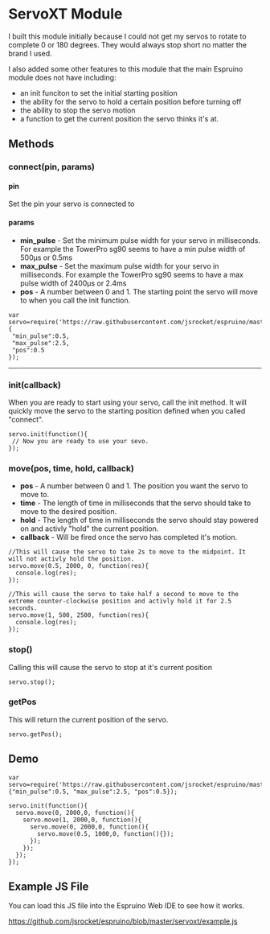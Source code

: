 ServoXT Module
===========

I built this module initially because I could not get my servos to rotate to complete 0 or 180 degrees. They would always stop short no matter the brand I used. 

I also added some other features to this module that the main Espruino module does not have including:

 - an init funciton to set the initial starting position
 - the ability for the servo to hold a certain position before turning off
 - the ability to stop the servo motion
 - a function to get the current position the servo thinks it's at.

Methods
--------------
### connect(pin, params)

#### pin
Set the pin your servo is connected to

#### params

 - **min_pulse** - Set the minimum pulse width for your servo in milliseconds. For example the TowerPro sg90 seems to have a min pulse width of 500µs or 0.5ms
 - **max_pulse** - Set the maximum pulse width for your servo in milliseconds. For example the TowerPro sg90 seems to have a max pulse width of 2400µs or 2.4ms
 - **pos** - A number between 0 and 1. The starting point the servo will move to when you call the init function.
 
```
var servo=require('https://raw.githubusercontent.com/jsrocket/espruino/master/servoxt/servoxt.min.js').connect(A0,{
 "min_pulse":0.5, 
 "max_pulse":2.5, 
 "pos":0.5
});
```
 
---------------------------------------

### init(callback)

When you are ready to start using your servo, call the init method. It will quickly move the servo to the starting position defined when you called "connect".

```
servo.init(function(){
 // Now you are ready to use your sevo.
});
```

### move(pos, time, hold, callback)

 - **pos** - A number between 0 and 1. The position you want the servo to move to.
 - **time** - The length of time in milliseconds that the servo should take to move to the desired position.
 - **hold** - The length of time in milliseconds the servo should stay powered on and activly "hold" the current position. 
 - **callback** - Will be fired once the servo has completed it's motion. 
 
```
//This will cause the servo to take 2s to move to the midpoint. It will not activly hold the position.
servo.move(0.5, 2000, 0, function(res){
  console.log(res);
});

//This will cause the servo to take half a second to move to the extreme counter-clockwise position and activly hold it for 2.5 seconds.
servo.move(1, 500, 2500, function(res){
  console.log(res);
});
```
 
### stop()

Calling this will cause the servo to stop at it's current position

```
servo.stop();
```

### getPos

This will return the current position of the servo.

```
servo.getPos();
```

Demo
--------------

```
var servo=require('https://raw.githubusercontent.com/jsrocket/espruino/master/servoxt/servoxt.min.js').connect(A0,{"min_pulse":0.5, "max_pulse":2.5, "pos":0.5});

servo.init(function(){
  servo.move(0, 2000,0, function(){
    servo.move(1, 2000,0, function(){
      servo.move(0, 2000,0, function(){
        servo.move(0.5, 1000,0, function(){});
      });
    });
  });
});
```

Example JS File
--------------
You can load this JS file into the Espruino Web IDE to see how it works.

https://github.com/jsrocket/espruino/blob/master/servoxt/example.js
